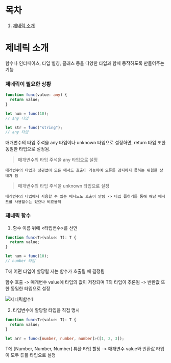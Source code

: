 # 목차

1. [제네릭 소개](#제네릭-소개)

# 제네릭 소개

함수나 인터페이스, 타입 별칭, 클래스 등을 다양한 타입과 함께 동작하도록 만들어주는 기능

### 제네릭이 필요한 상황

```typescript
function func(value: any) {
  return value;
}

let num = func(10);
// any 타입

let str = func("string");
// any 타입
```

매개변수의 타입 주석을 any 타입이나 unknown 타입으로 설정하면, return 타입 또한 동일한 타입으로 설정됨.

> 매개변수의 타입 주석을 any 타입으로 설정

    매개변수의 타입과 상관없이 모든 메서드 호출이 가능하여 오류를 감지하지 못하는 위험한 상태가 됨

> 매개변수의 타입 주석을 unknown 타입으로 설정

    매개변수의 타입에서 사용할 수 있는 메서드도 호출이 안됨 -> 타입 좁히기를 통해 해당 메서드를 사용할수는 있으나 비효율적

### 제네릭 함수

1. 함수 이름 뒤에 <타입변수>를 선언

```typescript
function func<T>(value: T): T {
  return value;
}

let num = func(10);
// number 타입
```

T에 어떤 타입이 할당될 지는 함수가 호출될 때 결정됨

함수 호출 -> 매개변수 value에 타입의 값이 저장되며 T의 타입이 추론됨 -> 반환값 또한 동일한 타입으로 설정

![제네릭함수1](https://www.notion.so/image/https%3A%2F%2Fs3-us-west-2.amazonaws.com%2Fsecure.notion-static.com%2F6442ef29-4a0e-4d95-9a68-4b697b80cb59%2FUntitled.png?table=block&id=33d9f7a5-484d-49a7-8c74-bc3ec9930f60&cache=v2)

2. 타입변수에 할당할 타입을 직접 명시

```typescript
function func<T>(value: T): T {
  return value;
}

let arr = func<[number, number, number]>([1, 2, 3]);
```

T에 [Number, Number, Number] 튜플 타입 할당 -> 매개변수 value와 반환값 타입이 모두 튜플 타입으로 설정
